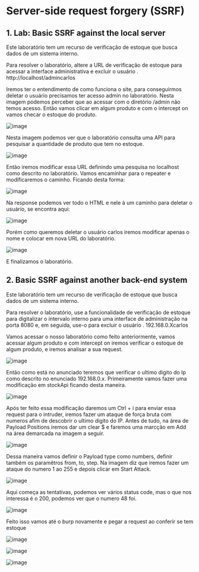 # Server-side request forgery (SSRF)

## 1. Lab: Basic SSRF against the local server

Este laboratório tem um recurso de verificação de estoque que busca dados de um sistema interno.

Para resolver o laboratório, altere a URL de verificação de estoque para acessar a interface administrativa e excluir o usuário . http://localhost/admincarlos

Iremos ter o entendimento de como funciona o site, para conseguirmos deletar o usuário precisamos ter acesso admin no laboratório. Nesta imagem podemos perceber que ao acessar com o diretório /admin não temos acesso. Então vamos clicar em algum produto e com o intercept on vamos checar o estoque do produto.

![image](https://user-images.githubusercontent.com/95362045/170536535-3f5f11c5-4eb6-455e-a66e-962b228e660a.png)

Nesta imagem podemos ver que o laboratório consulta uma API para pesquisar a quantidade de produto que tem no estoque.

![image](https://user-images.githubusercontent.com/95362045/170536917-c6a03cd3-f7d2-4d41-84fb-7bb02fc11cf5.png)

Então iremos modificar essa URL definindo uma pesquisa no localhost como descrito no laboratório. Vamos encaminhar para o repeater e modificaremos o caminho. Ficando desta forma: 

![image](https://user-images.githubusercontent.com/95362045/170538052-ddd3c5f5-7754-4e62-962c-460c1d049f54.png)

Na response podemos ver todo o HTML e nele à um caminho para deletar o usuário, se encontra aqui:

![image](https://user-images.githubusercontent.com/95362045/170538289-b98e4181-f325-48fa-b697-1ddc1594e0b0.png)

Porém como queremos deletar o usuário carlos iremos modificar apenas o nome e colocar em nova URL do laboratório. 

![image](https://user-images.githubusercontent.com/95362045/170538541-60da1b74-ee18-4f10-aabd-603890c97038.png)

E finalizamos o laboratório.

## 2. Basic SSRF against another back-end system

Este laboratório tem um recurso de verificação de estoque que busca dados de um sistema interno.

Para resolver o laboratório, use a funcionalidade de verificação de estoque para digitalizar o intervalo interno para uma interface de administração na porta 8080 e, em seguida, use-o para excluir o usuário . 192.168.0.Xcarlos

Vamos acessar o nosso laboratório como feito anteriormente, vamos acessar algum produto e com intercept on iremos verificar o estoque de algum produto, e iremos analisar a sua request.

![image](https://user-images.githubusercontent.com/95362045/170565821-f89fc5a4-3920-4922-9704-c1f5653a48e4.png)

Então como está no anunciado teremos que verificar o ultimo digito do Ip como descrito no enunciado 192.168.0.x. Primeiramente vamos fazer uma modificação em stockApi ficando desta maneira.

![image](https://user-images.githubusercontent.com/95362045/170566191-c1d3a206-4bcd-437b-b485-7d2f1f1fe50b.png)

Após ter feito essa modificação daremos um Ctrl + i para enviar essa request para o intruder, iremos fazer um ataque de força bruta com numeros afim de descobrir o ultimo digito do IP. Antes de tudo, na área de Payload Positions iremos dar um clear $ e faremos uma marcção em Add na área demarcada na imagem a seguir.

![image](https://user-images.githubusercontent.com/95362045/170566818-b047ea4c-414f-416c-82f5-b54c9282f37e.png)

Dessa maneira vamos definir o Payload type como numbers, definir também os paramêtros from, to, step. Na imagem diz que iremos fazer um ataque do numero 1 ao 255 e depois clicar em Start Attack.

![image](https://user-images.githubusercontent.com/95362045/170566586-c2eee802-25ac-4711-9705-8b9089a8f138.png)

Aqui começa as tentativas, podemos ver vários status code, mas o que nos interessa é o 200, podemos ver que o numero 48 foi.

![image](https://user-images.githubusercontent.com/95362045/170571110-6e69424d-0ff6-4fa1-9774-f40fad72cdb5.png)

Feito isso vamos até o burp novamente e pegar a request ao conferir se tem estoque

![image](https://user-images.githubusercontent.com/95362045/170572059-3e3d21ec-31ce-4b01-a445-1f1b06e49ffa.png)

![image](https://user-images.githubusercontent.com/95362045/170572878-7a3d2fab-ec21-4e1c-996a-c2b05deec682.png)

![image](https://user-images.githubusercontent.com/95362045/170573020-a910d7ba-2637-4e84-9f73-1bfcfc26c274.png)


